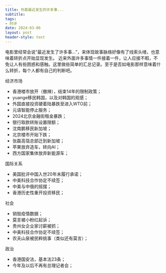 ```yaml
---
title: 外面最近发生的许多事...
subtitle: 
tags: 
- 时评
date: 2024-03-06
layout: post
header-style: text
---
```


电影里经常会说“最近发生了许多事...”，来体现故事脉络好像有了线索头绪，也意味着转折点开始显现发生。
近来外面许多事情一件接着一件，让人应接不暇，不免让人有些困惑和感触。这里做些简单的汇总记录。至于是否如电影那样意味着什么转折，每个人都有自己的判断吧。

经济市场
- 香港楼市放开（撤辣），结束14年的限制政策；
- yuange移民韩国，以及对韩国的观感；
- 外国直接投资硬着陆暴跌至进入WTO前；
- 元语智能停止服务；
- 2024北京金融街租金暴跌；
- 银行取款转账设置限额；
- 沈南鹏移民新加坡；
- 北京楼市开始下跌；
- 张磊高瓴总部迁到新加坡；
- 苹果放弃造车，转向AI；
- 西方国家集体放弃新能源车；

国际关系
- 美国批评中国入世20年未履行承诺；
- 中美科技合作协定不续签；
- 中美与中俄的摇摆；
- 香港历史性重开投资移民；

社会
- 销毁疫情数据；
- 莫言被小粉红起诉；
- 贵州女企业家讨薪被抓；
- 中美科技合作协定不续签；
- 农夫山泉被民粹挑事（类似还有莫言）；

政治
- 香港国安法，基本法23条；
- 今年及以后不再有总理记者会；
